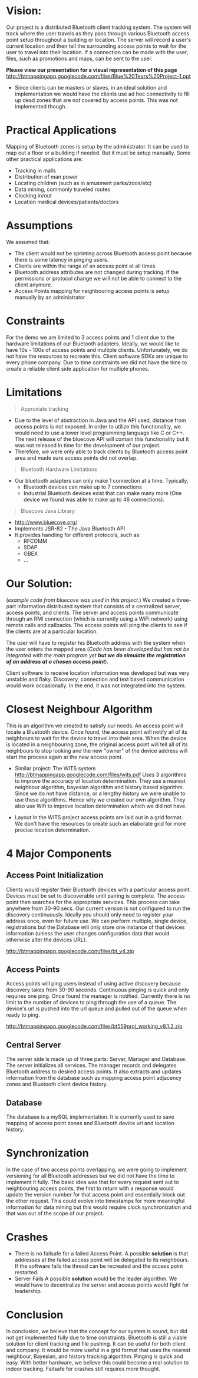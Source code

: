 # Vision: #
Our project is a distributed Bluetooth client tracking system. The system will track where the user travels as they pass through various Bluetooth access point setup throughout a building or location. The server will record a user's current location and then tell the surrounding access points to wait for the user to travel into their location. If a connection can be made with the user, files, such as promotions and maps, can be sent to the user.

**Please view our presentation for a visual representation of this page** http://btmappingapp.googlecode.com/files/Blue%20Tears%20Project-1.ppt

  * Since clients can be masters or slaves, in an ideal solution and implementation we would have the clients use ad hoc connectivity to fill up dead zones that are not covered by access points. This was not implemented though.

# Practical Applications #
Mapping of Bluetooth zones is setup by the administrator. It can be used to map out a floor or a building if needed. But it must be setup manually. Some other practical applications are:
  * Tracking in malls
  * Distribution of man power
  * Locating children (such as in amusment parks/zoos/etc)
  * Data mining, commonly traveled routes
  * Clocking in/out
  * Location medical devices/patients/doctors

# Assumptions #
We assumed that:
  * The client would not be sprinting across Bluetooth access point because there is some latency in pinging users.
  * Clients are within the range of an access point at all times
  * Bluetooth address attributes are not changed during tracking. If the permissions or protocol change we will not be able to connect to the client anymore.
  * Access Points mapping for neighbouring access points is setup manually by an administrator

# Constraints #
For the demo we are limited to 3 access points and 1 client due to the hardware limitations of our Bluetooth adapters. Ideally, we would like to have 10s - 100s of access points and multiple clients. Unfortunately, we do not have the resources to recreate this. Client software SDKs are unique to every phone company. Due to time constraints we did not have the time to create a reliable client side application for multiple phones.


# Limitations #
> Approxiate tracking
  * Due to the level of abstraction in Java and the API used, distance from access points is not exposed. In order to utilize this functionality, we would need to use a lower level programming language like C or C++. The next release of the bluecove API will contain this functionality but it was not released in time for the development of our project.
  * Therefore, we were only able to track clients by Bluetooth access point area and made sure access points did not overlap.

> Bluetooth Hardware Limitations
  * Our bluetooth adapters can only make 1 connection at a time. Typically,
    * Bluetooth devices can make up to 7 connections
    * Industrial Bluetooth devices exist that can make many more (One device we found was able to make up to 46 connections).

> Bluecove Java Library
  * http://www.bluecove.org/
  * Implements JSR-82 - The Java Bluetooth API
  * It provides handling for different protocols, such as:
    * RFCOMM
    * SDAP
    * OBEX
    * ...


# Our Solution: #
(_example code from bluecove was used in this project_.)
We created a three-part information distributed system that consists of a centralized server, access points, and clients. The server and access points communicate through an RMI connection (which is currently using a WiFi network) using remote calls and callbacks. The access points will ping the clients to see if the clients are at a particular location.

The user will have to register his Bluetooth address with the system when the user enters the mapped area (_Code has been developed but has not be integrated with the main program yet **but we do simulate the registration of an address at a chosen access point**_).

Client software to receive location information was developed but was very unstable and flaky. Discovery, connection and text based communication would work occasionally. In the end, it was not integrated into the system.

# Closest Neighbour Algorithm #
This is an algorithm we created to satisfy our needs. An access point will locate a Bluetooth device. Once found, the access point will notify all of its neighbours to wait for the device to travel into their area. When the device is located in a neighbouring zone, the original access point will tell all of its neighbours to stop looking and the new "owner" of the device address will start the process again at the new access point.

  * Similar project: The WITS system http://btmappingapp.googlecode.com/files/wits.pdf
Uses 3 algorithms to improve the accuracy of location determination. They use a nearest neighbour algorithm, bayesian algorithm and history based algorithm. Since we do not have distance, or a lengthy history we were unable to use these algorithms. Hence why we created our own algorithm. They also use Wifi to improve location determination which we did not have.

  * Layout
In the WITS project access points are laid out in a grid format. We don't have the resources to create such an elaborate grid for more precise location determination.



# 4 Major Components #

## Access Point Initialization ##
Clients would register their Bluetooth devices with a particular access point. Devices must be set to discoverable until pairing is complete. The access point then searches for the appropriate services. This process can take anywhere from 30-90 secs. Our current version is not configured to run the discovery continuously. Ideally you should only need to register your address once, even for future use. We can perform multiple, single device, registrations but the Database will only store one instance of that devices information (unless the user changes configuration data that would otherwise alter the devices URL).

http://btmappingapp.googlecode.com/files/bt_v4.zip




## Access Points ##
Access points will ping users instead of using active discovery because discovery takes from 30-90 seconds. Continuous pinging is quick and only requires one ping. Once found the manager is notified. Currently there is no limit to the number of devices to ping through the use of a queue.  The device's url is pushed into the url queue and pulled out of the queue when ready to ping.

http://btmappingapp.googlecode.com/files/bt559proj_working_v8.1.2.zip

## Central Server ##
The server side is made up of three parts: Server, Manager and Database. The server initializes all services.  The manager records and delegates Bluetooth address to desired access points. It also extracts and updates information from the database such as mapping access point adjacency zones and Bluetooth client device history.

## Database ##

The database is a mySQL implementation. It is currently used to save mapping of access point zones and Bluetooth device url and location history.

# Synchronization #
In the case of two access points overlapping, we were going to implement versioning for all Bluetooth addresses but we did not have the time to implement it fully. The basic idea was that for every request sent out to neighbouring access points, the first to return with a response would update the version number for that access point and essentially block out the other request.  This could evolve into timestamps for more meaningful information for data mining but this would require clock synchronization and that was out of the scope of our project.


# Crashes #
  * There is no failsafe for a failed Access Point.
A possible **solution** is that addresses at the failed access point will be delegated to its neighbours. If the software fails the thread can be recreated and the access point restarted.
  * Server Fails
A possible **solution** would be the leader algorithm. We would have to decentralize the server and access points would fight for leadership.

# Conclusion #
In conclusion, we believe that the concept for our system is sound, but did not get implemented fully due to time constraints. Bluetooth is still a viable solution for client tracking and file pushing. It can be useful for both client and company. It would be more useful in a grid format that uses the nearest neighbour, Bayesian, and history tracking algorithm. Pinging is quick and easy. With better hardware, we believe this could become a real solution to indoor tracking. Failsafe for crashes still requires more thought.